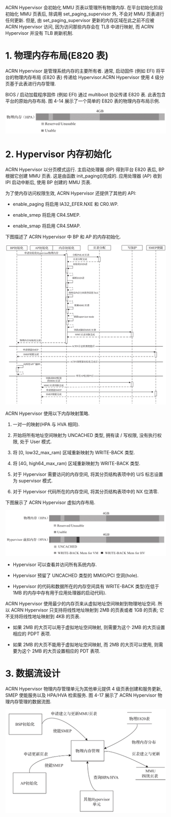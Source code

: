 
ACRN Hypervisor 会初始化 MMU 页表以管理所有物理内存. 在平台初始化阶段初始化 MMU 页表后, 除调用 set_paging_supervisor 外, 不会对 MMU 页表进行任何更新. 但是, 由 set_paging_supervisor 更新的内存区域在此之前不应被 ACRN Hypervisor 访问, 因为访问那些内存会在 TLB 中进行映射, 而 ACRN Hypervisor 并没有 TLB 刷新机制.

# 1. 物理内存布局(E820 表)

ACRN Hypervisor 是管理系统内存的主要所有者. 通常, 启动固件 (例如 EFI) 将平台的物理内存布局 (E820 表) 传递给 Hypervisor.ACRN Hypervisor 使用 4 级分页基于此表进行内存管理.

BIOS / 启动加载程序固件 (例如 EFI) 通过 multiboot 协议传递 E820 表. 此表包含平台的原始内存布局. 图 4-14 展示了一个简单的 E820 表的物理内存布局示例.

![2024-10-23-12-45-12.png](./images/2024-10-23-12-45-12.png)

# 2. Hypervisor 内存初始化

ACRN Hypervisor 以分页模式运行. 主启动处理器 (BP) 得到平台 E820 表后, BP 根据它创建 MMU 页表. 这是由函数 init_paging()完成的. 应用处理器 (AP) 收到 IPI 启动中断后, 使用 BP 创建的 MMU 页表.

为了使内存访问权限生效, ACRN Hypervisor 还提供了其他的 API:

* enable_paging 将启用 IA32_EFER.NXE 和 CR0.WP.

* enable_smep 将启用 CR4.SMEP.

* enable_smap 将启用 CR4.SMAP.

下图描述了 ACRN Hypervisor 中 BP 和 AP 的内存初始化.

![2024-10-23-12-46-03.png](./images/2024-10-23-12-46-03.png)

ACRN Hypervisor 使用以下内存映射策略.

1) 一对一的映射(HPA 与 HVA 相同)​.

2) 开始将所有地址空间映射为 UNCACHED 类型, 拥有读 / 写权限, 没有执行权限, 处于 User 模式.

3) 将 [0, low32_max_ram) 区域重新映射为 WRITE-BACK 类型.

4) 将 [4G, high64_max_ram) 区域重新映射为 WRITE-BACK 类型.

5) 对于 Hypervisor 需要访问的内存空间, 将其分页结构表项中的 U/S 标志设置为 supervisor 模式.

6) 对于 Hypervisor 代码所在的内存空间, 将其分页结构表项中的 NX 位清零.

下图展示了 ACRN Hypervisor 虚拟内存布局.

![2024-10-23-12-47-23.png](./images/2024-10-23-12-47-23.png)

* Hypervisor 可以查看并访问所有系统内存.

* Hypervisor 预留了 UNCACHED 类型的 MMIO/PCI 空洞(hole).

* Hypervisor 的代码和数据所在的内存空间具有 WRITE-BACK 类型(在低于 1MB 的内存中存有用于应用处理器的启动代码)​.

ACRN Hypervisor 使用最少的内存页来从虚拟地址空间映射到物理地址空间. 所以 ACRN Hypervisor 只支持将线性地址映射到 2MB 的页表或者 1GB 的页表; 它不支持将线性地址映射到 4KB 的页表.

* 如果 2MB 的大页可以用于虚拟地址空间映射, 则需要为这个 2MB 的大页设置相应的 PDPT 表项.

* 如果 2MB 的大页不能用于虚拟地址空间映射, 而 2MB 的大页可以使用, 则需要为这个 2MB 的大页设置相应的 PDT 表项.

# 3. 数据流设计

ACRN Hypervisor 物理内存管理单元为其他单元提供 4 级页表创建和服务更新, SMEP 使能服务以及 HPA/HVA 检索服务. 图 4-17 展示了 ACRN Hypervisor 物理内存管理的数据流图.

![2024-10-23-12-48-46.png](./images/2024-10-23-12-48-46.png)


